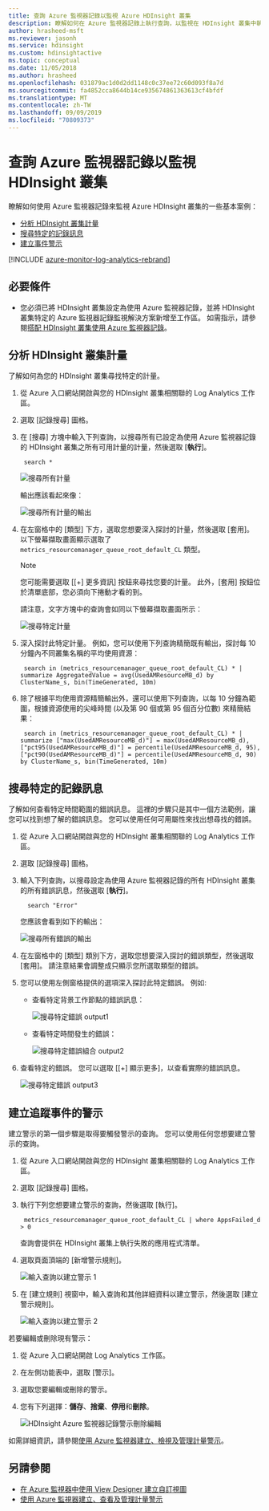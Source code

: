 ```yaml
---
title: 查詢 Azure 監視器記錄以監視 Azure HDInsight 叢集
description: 瞭解如何在 Azure 監視器記錄上執行查詢，以監視在 HDInsight 叢集中執行的作業。
author: hrasheed-msft
ms.reviewer: jasonh
ms.service: hdinsight
ms.custom: hdinsightactive
ms.topic: conceptual
ms.date: 11/05/2018
ms.author: hrasheed
ms.openlocfilehash: 031879ac1d0d2dd1148c0c37ee72c60d093f8a7d
ms.sourcegitcommit: fa4852cca8644b14ce935674861363613cf4bfdf
ms.translationtype: MT
ms.contentlocale: zh-TW
ms.lasthandoff: 09/09/2019
ms.locfileid: "70809373"
---
```

# <a name="query-azure-monitor-logs-to-monitor-hdinsight-clusters"></a>查詢 Azure 監視器記錄以監視 HDInsight 叢集

瞭解如何使用 Azure 監視器記錄來監視 Azure HDInsight 叢集的一些基本案例：

* [分析 HDInsight 叢集計量](#analyze-hdinsight-cluster-metrics)
* [搜尋特定的記錄訊息](#search-for-specific-log-messages)
* [建立事件警示](#create-alerts-for-tracking-events)

[!INCLUDE [azure-monitor-log-analytics-rebrand](../../includes/azure-monitor-log-analytics-rebrand.md)]

## <a name="prerequisites"></a>必要條件

* 您必須已將 HDInsight 叢集設定為使用 Azure 監視器記錄，並將 HDInsight 叢集特定的 Azure 監視器記錄監視解決方案新增至工作區。 如需指示，請參閱[搭配 HDInsight 叢集使用 Azure 監視器記錄](hdinsight-hadoop-oms-log-analytics-tutorial.md)。

## <a name="analyze-hdinsight-cluster-metrics"></a>分析 HDInsight 叢集計量

了解如何為您的 HDInsight 叢集尋找特定的計量。

1. 從 Azure 入口網站開啟與您的 HDInsight 叢集相關聯的 Log Analytics 工作區。
2. 選取 [記錄搜尋] 圖格。
3. 在 [搜尋] 方塊中輸入下列查詢，以搜尋所有已設定為使用 Azure 監視器記錄的 HDInsight 叢集之所有可用計量的計量，然後選取 [**執行**]。

        search *

    ![搜尋所有計量](./media/hdinsight-hadoop-oms-log-analytics-use-queries/hdinsight-log-analytics-search-all-metrics.png "搜尋所有計量")

    輸出應該看起來像：

    ![搜尋所有計量的輸出](./media/hdinsight-hadoop-oms-log-analytics-use-queries/hdinsight-log-analytics-search-all-metrics-output.png "都搜尋所有計量的輸出")

5. 在左窗格中的 [類型] 下方，選取您想要深入探討的計量，然後選取 [套用]。 以下螢幕擷取畫面顯示選取了 `metrics_resourcemanager_queue_root_default_CL` 類型。

    > [!NOTE]  
    > 您可能需要選取 [[+] 更多資訊] 按鈕來尋找您要的計量。 此外，[套用] 按鈕位於清單底部，您必須向下捲動才看的到。

    請注意，文字方塊中的查詢會如同以下螢幕擷取畫面所示：

    ![搜尋特定計量](./media/hdinsight-hadoop-oms-log-analytics-use-queries/hdinsight-log-analytics-search-specific-metrics.png "搜尋特定計量")

6. 深入探討此特定計量。 例如，您可以使用下列查詢精簡既有輸出，探討每 10 分鐘內不同叢集名稱的平均使用資源：

        search in (metrics_resourcemanager_queue_root_default_CL) * | summarize AggregatedValue = avg(UsedAMResourceMB_d) by ClusterName_s, bin(TimeGenerated, 10m)

7. 除了根據平均使用資源精簡輸出外，還可以使用下列查詢，以每 10 分鐘為範圍，根據資源使用的尖峰時間 (以及第 90 個或第 95 個百分位數) 來精簡結果：

        search in (metrics_resourcemanager_queue_root_default_CL) * | summarize ["max(UsedAMResourceMB_d)"] = max(UsedAMResourceMB_d), ["pct95(UsedAMResourceMB_d)"] = percentile(UsedAMResourceMB_d, 95), ["pct90(UsedAMResourceMB_d)"] = percentile(UsedAMResourceMB_d, 90) by ClusterName_s, bin(TimeGenerated, 10m)

## <a name="search-for-specific-log-messages"></a>搜尋特定的記錄訊息

了解如何查看特定時間範圍的錯誤訊息。 這裡的步驟只是其中一個方法範例，讓您可以找到想了解的錯誤訊息。 您可以使用任何可用屬性來找出想尋找的錯誤。

1. 從 Azure 入口網站開啟與您的 HDInsight 叢集相關聯的 Log Analytics 工作區。
2. 選取 [記錄搜尋] 圖格。
3. 輸入下列查詢，以搜尋設定為使用 Azure 監視器記錄的所有 HDInsight 叢集的所有錯誤訊息，然後選取 [**執行**]。 

         search "Error"

    您應該會看到如下的輸出：

    ![搜尋所有錯誤的輸出](./media/hdinsight-hadoop-oms-log-analytics-use-queries/hdinsight-log-analytics-search-all-errors-output.png "搜尋所有錯誤的輸出")

4. 在左窗格中的 [類型] 類別下方，選取您想要深入探討的錯誤類型，然後選取 [套用]。  請注意結果會調整成只顯示您所選取類型的錯誤。
5. 您可以使用左側窗格提供的選項深入探討此特定錯誤。 例如:

    - 查看特定背景工作節點的錯誤訊息：

        ![搜尋特定錯誤 output1](./media/hdinsight-hadoop-oms-log-analytics-use-queries/hdinsight-log-analytics-search-specific-error-refined.png "搜尋特定錯誤 output1")

    - 查看特定時間發生的錯誤：

        ![搜尋特定錯誤組合 output2](./media/hdinsight-hadoop-oms-log-analytics-use-queries/hdinsight-log-analytics-search-specific-error-time.png "搜尋特定錯誤組合 output2")

6. 查看特定的錯誤。 您可以選取 [[+] 顯示更多]，以查看實際的錯誤訊息。

    ![搜尋特定錯誤 output3](./media/hdinsight-hadoop-oms-log-analytics-use-queries/hdinsight-log-analytics-search-specific-error-arrived.png "搜尋特定錯誤 output3")

## <a name="create-alerts-for-tracking-events"></a>建立追蹤事件的警示

建立警示的第一個步驟是取得要觸發警示的查詢。 您可以使用任何您想要建立警示的查詢。

1. 從 Azure 入口網站開啟與您的 HDInsight 叢集相關聯的 Log Analytics 工作區。
2. 選取 [記錄搜尋] 圖格。
3. 執行下列您想要建立警示的查詢，然後選取 [執行]。

        metrics_resourcemanager_queue_root_default_CL | where AppsFailed_d > 0

    查詢會提供在 HDInsight 叢集上執行失敗的應用程式清單。

4. 選取頁面頂端的 [新增警示規則]。

    ![輸入查詢以建立警示 1](./media/hdinsight-hadoop-oms-log-analytics-use-queries/hdinsight-log-analytics-create-alert-query.png "輸入查詢以建立警示 1")

5. 在 [建立規則] 視窗中，輸入查詢和其他詳細資料以建立警示，然後選取 [建立警示規則]。

    ![輸入查詢以建立警示 2](./media/hdinsight-hadoop-oms-log-analytics-use-queries/hdinsight-log-analytics-create-alert.png "輸入查詢以建立警示 2")

若要編輯或刪除現有警示：

1. 從 Azure 入口網站開啟 Log Analytics 工作區。
2. 在左側功能表中，選取 [警示]。
3. 選取您要編輯或刪除的警示。
4. 您有下列選擇：**儲存**、**捨棄**、**停用**和**刪除**。

    ![HDInsight Azure 監視器記錄警示刪除編輯](media/hdinsight-hadoop-oms-log-analytics-use-queries/hdinsight-log-analytics-edit-alert.png)

如需詳細資訊，請參閱[使用 Azure 監視器建立、檢視及管理計量警示](../azure-monitor/platform/alerts-metric.md)。

## <a name="see-also"></a>另請參閱

* [在 Azure 監視器中使用 View Designer 建立自訂視圖](../azure-monitor/platform/view-designer.md)
* [使用 Azure 監視器建立、查看及管理計量警示](../azure-monitor/platform/alerts-metric.md)
